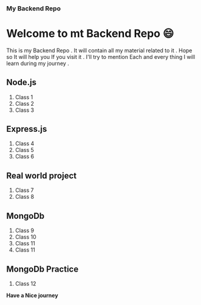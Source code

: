 ### My Backend Repo


# Welcome to mt Backend Repo 😄

This is my Backend Repo . It will contain all my material related to it . Hope so It will help you If you visit it . I'll try to mention Each and every thing I will learn during my journey . 


## Node.js

<ol>
<li>Class 1</li>
<li>Class 2</li>
<li>Class 3</li>
</ol>

## Express.js

<ol>
<li>Class 4</li>
<li>Class 5</li>
<li>Class 6</li>
</ol>

## Real world project


<ol>
<li>Class 7</li>
<li>Class 8</li>
</ol>

## MongoDb 


<ol>
<li>Class 9</li>
<li>Class 10</li>
<li>Class 11</li>
<li>Class 11</li>
</ol>


## MongoDb Practice 


<ol>
<li>Class 12</li>
</ol>


**Have a Nice journey**